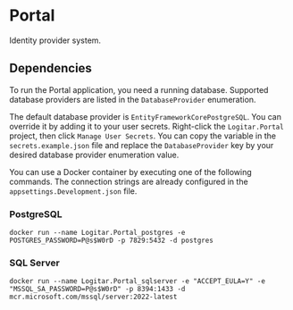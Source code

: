# Portal

Identity provider system.

## Dependencies

To run the Portal application, you need a running database. Supported database providers are listed
in the `DatabaseProvider` enumeration.

The default database provider is `EntityFrameworkCorePostgreSQL`. You can override it by adding it
to your user secrets. Right-click the `Logitar.Portal` project, then click `Manage User Secrets`.
You can copy the variable in the `secrets.example.json` file and replace the `DatabaseProvider` key
by your desired database provider enumeration value.

You can use a Docker container by executing one of the following commands. The connection strings
are already configured in the `appsettings.Development.json` file.

### PostgreSQL

`docker run --name Logitar.Portal_postgres -e POSTGRES_PASSWORD=P@s$W0rD -p 7829:5432 -d postgres`

### SQL Server

`docker run --name Logitar.Portal_sqlserver -e "ACCEPT_EULA=Y" -e "MSSQL_SA_PASSWORD=P@s$W0rD" -p 8394:1433 -d mcr.microsoft.com/mssql/server:2022-latest`
